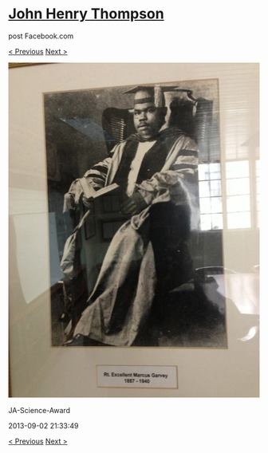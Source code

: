 # [John Henry Thompson](../README.md)
post Facebook.com

[< Previous](2013-09-02-31.md) [Next >](2013-09-02-33.md)

[![](../media/2013-09-02/JA-Science-Award-21.jpg)](../README.md)

JA-Science-Award

2013-09-02 21:33:49

[< Previous](2013-09-02-31.md) [Next >](2013-09-02-33.md)